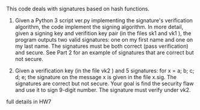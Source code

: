 This code deals with signatures based on hash functions.

1. Given a Python 3 script ver.py implementing the signature's verification algorithm,
the code implement the signing algorithm. In more detail, given a signing
key and verifition key pair (in the files sk1 and vk1 ), the program outputs two valid
signatures: one on my first name and one on my last name. The signatures must be both
correct (pass verification) and secure. See Part 2 for an example of signatures that are correct
but not secure.

2. Given a verification key (in the file vk2 ) and 5 signatures: for x = a; b; c; d; e; the
signature on the message x is given in the file x.sig. The signatures are correct but not secure.
Your goal is find the security flaw and use it to sign  9-digit number. The signature must
verify under vk2.

full details in HW7
